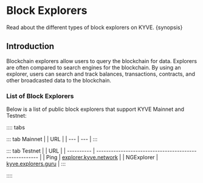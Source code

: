 <!--
order: 3
-->

# Block Explorers

Read about the different types of block explorers on KYVE. {synopsis}

## Introduction

Blockchain explorers allow users to query the blockchain for data. Explorers are often compared to search engines for the blockchain. By using an explorer, users can search and track balances, transactions, contracts, and other broadcasted data to the blockchain.

### List of Block Explorers

Below is a list of public block explorers that support KYVE Mainnet and Testnet:

:::: tabs

::: tab Mainnet
| | URL |
| --- | --- |
:::

::: tab Testnet
| | URL |
| ---------- | ------------------------------------------------------ |
| Ping | [explorer.kyve.network](https://explorer.kyve.network) |
| NGExplorer | [kyve.explorers.guru](https://kyve.explorers.guru/) |
:::

::::
